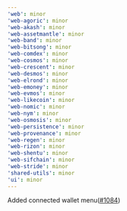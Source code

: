 ```yaml
---
'web': minor
'web-agoric': minor
'web-akash': minor
'web-assetmantle': minor
'web-band': minor
'web-bitsong': minor
'web-comdex': minor
'web-cosmos': minor
'web-crescent': minor
'web-desmos': minor
'web-elrond': minor
'web-emoney': minor
'web-evmos': minor
'web-likecoin': minor
'web-nomic': minor
'web-nym': minor
'web-osmosis': minor
'web-persistence': minor
'web-provenance': minor
'web-regen': minor
'web-rizon': minor
'web-shentu': minor
'web-sifchain': minor
'web-stride': minor
'shared-utils': minor
'ui': minor
---
```


Added connected wallet menu([\#1084](https://github.com/forbole/big-dipper-2.0-cosmos/pull/1084))
